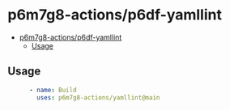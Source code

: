 # p6m7g8-actions/p6df-yamllint

- [p6m7g8-actions/p6df-yamllint](#p6m7g8-actionsp6df-yamllint)
  - [Usage](#usage)

## Usage

```yml
      - name: Build
        uses: p6m7g8-actions/yamllint@main
```
